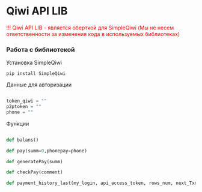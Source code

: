 # Qiwi API LIB

<p style="color:red;">!!! Qiwi API LIB - является оберткой для SimpleQiwi (Мы не несем ответственности за изменения кода в используемых библиотеках)</p>
<h3>Работа с библиотекой</h3>

Установка SimpleQiwi
```curl
pip install SimpleQiwi

```

Данные для авторизации

```python 

token_qiwi = ""
p2ptoken = ""
phone = ""

```

Функции

```python

def balans()

def pay(summ=0,phonepay=phone)

def generatePay(summ)

def checkPay(comment)

def payment_history_last(my_login, api_access_token, rows_num, next_TxnId, next_TxnDate)

```
